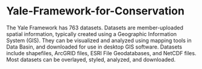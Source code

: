 # Yale-Framework-for-Conservation
 The Yale Framework has 763 datasets.  Datasets are member-uploaded spatial information, typically created using a Geographic Information System (GIS). They can be visualized and analyzed using mapping tools in Data Basin, and downloaded for use in desktop GIS software. Datasets include shapefiles, ArcGRID files, ESRI File Geodatabases, and NetCDF files. Most datasets can be overlayed, styled, analyzed, and downloaded. 

